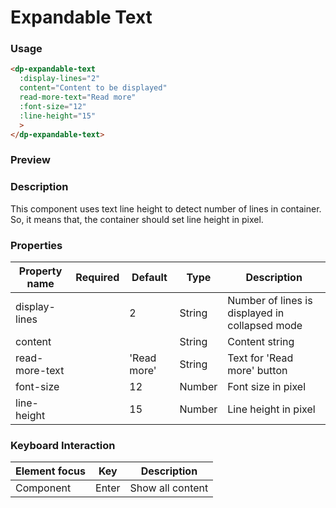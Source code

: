 # Expandable Text

### Usage

```HTML
<dp-expandable-text
  :display-lines="2"
  content="Content to be displayed"
  read-more-text="Read more"
  :font-size="12"
  :line-height="15"
  >
</dp-expandable-text>
```

### Preview
<!-- STORY -->

### Description
This component uses text line height to detect number of lines in container. So, it means that, the container should set line height in pixel.

### Properties

| Property name  | Required  | Default         | Type      | Description                            |
| -------------- | --------- | --------------- | --------- | -------------------------------------- |
| display-lines  |           | 2               | String    | Number of lines is displayed in collapsed mode |
| content        |           |                 | String    | Content string                         |
| read-more-text |           | 'Read more'     | String    | Text for 'Read more' button            |
| font-size      |           | 12              | Number    | Font size in pixel                     |
| line-height    |           | 15              | Number    | Line height in pixel                   |

### Keyboard Interaction

| Element focus | Key   | Description      |
| ------------- | ---   | ---------------- |
| Component     | Enter | Show all content | 
